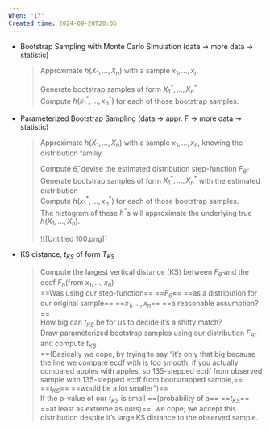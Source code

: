 ```yaml
---
When: "17"
Created time: 2024-09-20T20:36
---
```

- Bootstrap Sampling with Monte Carlo Simulation (data → more data → statistic)
    
    > Approximate $h(X_1, ..., X_n)$ with a sample $x_1, ..., x_n$  
    >   
    > Generate bootstrap samples of form $X_1^*, ..., X_n^*$  
    > Compute $h(x_1^*, ..., x_n^*)$ for each of those bootstrap samples.
    
- Parameterized Bootstrap Sampling (data → appr. F → more data → statistic)
    
    > Approximate $h(X_1, ..., X_n)$ with a sample $x_1, ..., x_n$, knowing the distribution familiy.  
    >   
    > Compute $\hat{\theta}$, devise the estimated distribution step-function $F_{\hat{\theta}}$  
    > Generate bootstrap samples of form $X_1^*, ..., X_n^*$ with the estimated distribution  
    > Compute $h(x_1^*, ..., x_n^*)$ for each of those bootstrap samples.  
    > The histogram of these $h^*$s will approximate the underlying true $h(X_1, ..., X_n)$.
    > 
    > ![[Untitled 100.png]]
    
- KS distance, $t_{KS}$ of form $T_{KS}$
    
    > Compute the largest vertical distance (KS) between $F_{\hat{\theta}}$ and the ecdf $F_n$(from $x_1, ..., x_n)$  
    > ==Was using our step-function== ==$F_{\hat{\theta}}$== ==as a distribution for our original sample== ==$x_1, ..., x_n$== ==a reasonable assumption?==  
    > How big can $t_{KS}$ be for us to decide it’s a shitty match?  
    > Draw parameterized bootstrap samples using our distribution $F_{\hat{\theta}}$, and compute $t_{KS}$  
    > ==(Basically we cope, by trying to say “it’s only that big because the line we compare ecdf with is too smooth, if you actually compared apples with apples, so 135-stepped ecdf from observed sample with 135-stepped ecdf from bootstrapped sample,== ==$t_{KS}$== ==would be a lot smaller”)==  
    > If the p-value of our $t_{KS}$ is small ==(probability of a== ==$t_{KS}$== ==at least as extreme as ours)==, we cope; we accept this distribution despite it’s large KS distance to the observed sample.